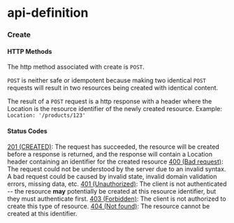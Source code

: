 # api-definition

### Create

#### HTTP Methods
The http method associated with create is `POST`.

 `POST` is neither safe or idempotent because making two identical `POST` requests will result in two resources being created with identical content.  

The result of a `POST` request is a http response with a header where the Location is the resource identifier of the newly created resource. Example: `Location: '/products/123'`

#### Status Codes
[201 (CREATED)](https://developer.mozilla.org/en-US/docs/Web/HTTP/Status/201): The request has succeeded, the resource will be created before a response is returned, and the response will contain a Location header containing an identifier for the created resource
[400 (Bad request)](https://developer.mozilla.org/en-US/docs/Web/HTTP/Status/400): The request could not be understood by the server due to an invalid syntax.  A bad request could be caused by invalid state, invalid domain validation errors, missing data, etc.
[401 (Unauthorized)](https://developer.mozilla.org/en-US/docs/Web/HTTP/Status/401): The client is not authenticated -- the resource **may** potentially be created at this resource identifier, but they must authenticate first.
[403 (Forbidden)](https://developer.mozilla.org/en-US/docs/Web/HTTP/Status/403): The client is not authorized to create this type of resource.
[404 (Not found)](https://developer.mozilla.org/en-US/docs/Web/HTTP/Status/404): The resource cannot be created at this identifier.
